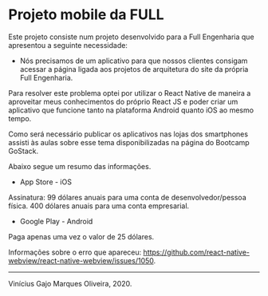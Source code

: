 # Projeto mobile da FULL

Este projeto consiste num projeto desenvolvido para a Full Engenharia que apresentou a seguinte necessidade:

* Nós precisamos de um aplicativo para que nossos clientes consigam acessar a página ligada aos projetos de arquitetura do site da própria Full Engenharia.

Para resolver este problema optei por utilizar o React Native de maneira a aproveitar meus conhecimentos do próprio React JS e poder criar um aplicativo que funcione tanto na plataforma Android quanto iOS ao mesmo tempo.

Como será necessário publicar os aplicativos nas lojas dos smartphones assisti às aulas sobre esse tema disponibilizadas na página do Bootcamp GoStack.

Abaixo segue um resumo das informações.

* App Store - iOS

Assinatura: 99 dólares anuais para uma conta de desenvolvedor/pessoa física. 400 dólares anuais para uma conta empresarial.

* Google Play - Android

Paga apenas uma vez o valor de 25 dólares.

Informações sobre o erro que apareceu: https://github.com/react-native-webview/react-native-webview/issues/1050.

---

Vinícius Gajo Marques Oliveira, 2020.